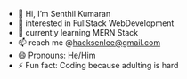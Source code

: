 - 👋 Hi, I’m Senthil Kumaran
- 👀 interested in FullStack WebDevelopment  
- 🌱 currently learning MERN Stack
- 📫 reach me @hacksenlee@gmail.com
- 😄 Pronouns: He/Him
- ⚡ Fun fact: Coding because adulting is hard

<!---
Senthil-Engr/Senthil-Engr is a ✨ special ✨ repository because its `README.md` (this file) appears on your GitHub profile.
You can click the Preview link to take a look at your changes.
--->
